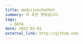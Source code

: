 ```yaml
---
title: medicinechatbot
summary: 약 추천 챗봇입니다.
tags:
  - DATA
date: 2022-01-01
external_link: http://github.com
---
```

